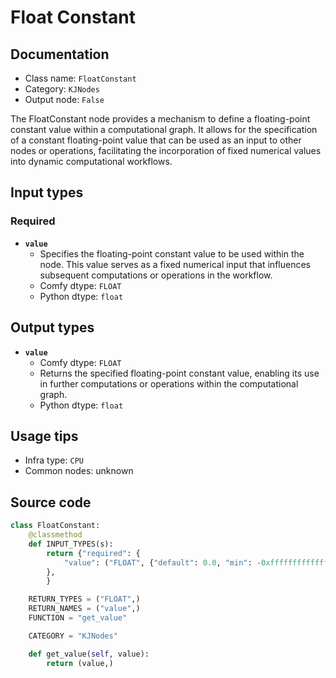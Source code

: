 # Float Constant
## Documentation
- Class name: `FloatConstant`
- Category: `KJNodes`
- Output node: `False`

The FloatConstant node provides a mechanism to define a floating-point constant value within a computational graph. It allows for the specification of a constant floating-point value that can be used as an input to other nodes or operations, facilitating the incorporation of fixed numerical values into dynamic computational workflows.
## Input types
### Required
- **`value`**
    - Specifies the floating-point constant value to be used within the node. This value serves as a fixed numerical input that influences subsequent computations or operations in the workflow.
    - Comfy dtype: `FLOAT`
    - Python dtype: `float`
## Output types
- **`value`**
    - Comfy dtype: `FLOAT`
    - Returns the specified floating-point constant value, enabling its use in further computations or operations within the computational graph.
    - Python dtype: `float`
## Usage tips
- Infra type: `CPU`
- Common nodes: unknown


## Source code
```python
class FloatConstant:
    @classmethod
    def INPUT_TYPES(s):
        return {"required": {
            "value": ("FLOAT", {"default": 0.0, "min": -0xffffffffffffffff, "max": 0xffffffffffffffff, "step": 0.001}),
        },
        }

    RETURN_TYPES = ("FLOAT",)
    RETURN_NAMES = ("value",)
    FUNCTION = "get_value"

    CATEGORY = "KJNodes"

    def get_value(self, value):
        return (value,)

```
